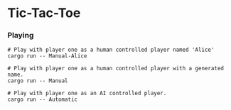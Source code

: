 # Tic-Tac-Toe

### Playing

    # Play with player one as a human controlled player named 'Alice'
    cargo run -- Manual-Alice

    # Play with player one as a human controlled player with a generated name.
    cargo run -- Manual

    # Play with player one as an AI controlled player.
    cargo run -- Automatic


